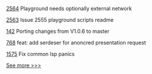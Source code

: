 
[2564](https://github.com/hyperledger/aries-cloudagent-python/pull/2564) Playground needs optionally external network

[2563](https://github.com/hyperledger/aries-cloudagent-python/pull/2563) Issue 2555 playground scripts readme

[142](https://github.com/hyperledger-labs/fabric-operator/pull/142)  Porting changes from V1.0.6 to master

[768](https://github.com/hyperledger-labs/open-enterprise-agent/pull/768) feat: add serdeser for anoncred presentation request

[1575](https://github.com/hyperledger/solang/pull/1575) Fix common lsp panics


[See more >>>](https://start-here.hyperledger.org/pull-requests)
